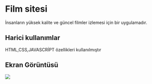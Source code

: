 <h1> Film sitesi</h1>

İnsanların yüksek kalite ve güncel filmler izlemesi için bir uygulamadır.

<h2> Harici kullanımlar</h2>

HTML,CSS,JAVASCRİPT özellikleri kullanılmıştır


<h2> Ekran Görüntüsü </h2>

![](ekran.gif)